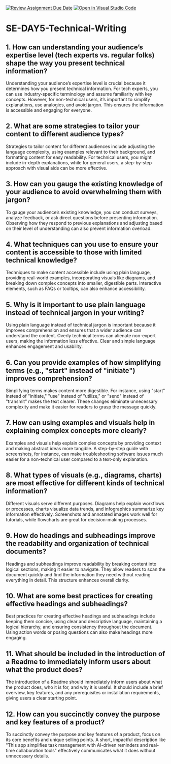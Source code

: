 [![Review Assignment Due Date](https://classroom.github.com/assets/deadline-readme-button-22041afd0340ce965d47ae6ef1cefeee28c7c493a6346c4f15d667ab976d596c.svg)](https://classroom.github.com/a/zsAR-pyY)
[![Open in Visual Studio Code](https://classroom.github.com/assets/open-in-vscode-2e0aaae1b6195c2367325f4f02e2d04e9abb55f0b24a779b69b11b9e10269abc.svg)](https://classroom.github.com/online_ide?assignment_repo_id=18456391&assignment_repo_type=AssignmentRepo)
# SE-DAY5-Technical-Writing
## 1. How can understanding your audience’s expertise level (tech experts vs. regular folks) shape the way you present technical information?
Understanding your audience’s expertise level is crucial because it determines how you present technical information. For tech experts, you can use industry-specific terminology and assume familiarity with key concepts. However, for non-technical users, it’s important to simplify explanations, use analogies, and avoid jargon. This ensures the information is accessible and engaging for everyone.

## 2. What are some strategies to tailor your content to different audience types?
Strategies to tailor content for different audiences include adjusting the language complexity, using examples relevant to their background, and formatting content for easy readability. For technical users, you might include in-depth explanations, while for general users, a step-by-step approach with visual aids can be more effective.

## 3. How can you gauge the existing knowledge of your audience to avoid overwhelming them with jargon?
To gauge your audience’s existing knowledge, you can conduct surveys, analyze feedback, or ask direct questions before presenting information. Observing how they respond to previous explanations and adjusting based on their level of understanding can also prevent information overload.

## 4. What techniques can you use to ensure your content is accessible to those with limited technical knowledge?
Techniques to make content accessible include using plain language, providing real-world examples, incorporating visuals like diagrams, and breaking down complex concepts into smaller, digestible parts. Interactive elements, such as FAQs or tooltips, can also enhance accessibility.

## 5. Why is it important to use plain language instead of technical jargon in your writing?
Using plain language instead of technical jargon is important because it improves comprehension and ensures that a wider audience can understand the content. Overly technical terms can alienate non-expert users, making the information less effective. Clear and simple language enhances engagement and usability.

## 6. Can you provide examples of how simplifying terms (e.g., "start" instead of "initiate") improves comprehension?
Simplifying terms makes content more digestible. For instance, using "start" instead of "initiate," "use" instead of "utilize," or "send" instead of "transmit" makes the text clearer. These changes eliminate unnecessary complexity and make it easier for readers to grasp the message quickly.

## 7. How can using examples and visuals help in explaining complex concepts more clearly?
Examples and visuals help explain complex concepts by providing context and making abstract ideas more tangible. A step-by-step guide with screenshots, for instance, can make troubleshooting software issues much easier for a non-technical user compared to a text-only explanation.

## 8. What types of visuals (e.g., diagrams, charts) are most effective for different kinds of technical information?
Different visuals serve different purposes. Diagrams help explain workflows or processes, charts visualize data trends, and infographics summarize key information effectively. Screenshots and annotated images work well for tutorials, while flowcharts are great for decision-making processes.

## 9. How do headings and subheadings improve the readability and organization of technical documents?
Headings and subheadings improve readability by breaking content into logical sections, making it easier to navigate. They allow readers to scan the document quickly and find the information they need without reading everything in detail. This structure enhances overall clarity.

## 10. What are some best practices for creating effective headings and subheadings?
Best practices for creating effective headings and subheadings include keeping them concise, using clear and descriptive language, maintaining a logical hierarchy, and ensuring consistency throughout the document. Using action words or posing questions can also make headings more engaging.

## 11. What should be included in the introduction of a Readme to immediately inform users about what the product does?
The introduction of a Readme should immediately inform users about what the product does, who it is for, and why it is useful. It should include a brief overview, key features, and any prerequisites or installation requirements, giving users a clear starting point.

## 12. How can you succinctly convey the purpose and key features of a product?
To succinctly convey the purpose and key features of a product, focus on its core benefits and unique selling points. A short, impactful description like "This app simplifies task management with AI-driven reminders and real-time collaboration tools" effectively communicates what it does without unnecessary details.
